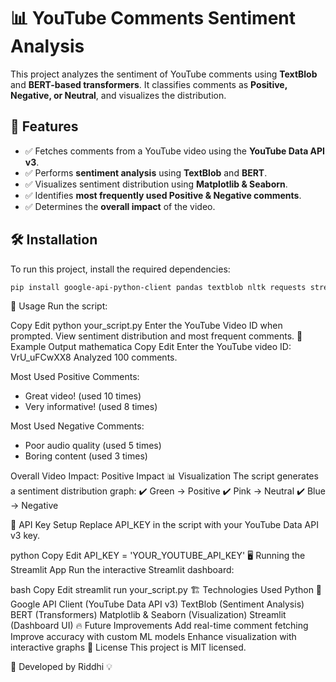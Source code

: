 # 📊 YouTube Comments Sentiment Analysis

This project analyzes the sentiment of YouTube comments using **TextBlob** and **BERT-based transformers**. It classifies comments as **Positive, Negative, or Neutral**, and visualizes the distribution.

## 🚀 Features
- ✅ Fetches comments from a YouTube video using the **YouTube Data API v3**.
- ✅ Performs **sentiment analysis** using **TextBlob** and **BERT**.
- ✅ Visualizes sentiment distribution using **Matplotlib & Seaborn**.
- ✅ Identifies **most frequently used Positive & Negative comments**.
- ✅ Determines the **overall impact** of the video.

## 🛠️ Installation

To run this project, install the required dependencies:

```bash
pip install google-api-python-client pandas textblob nltk requests streamlit pyngrok transformers
```
📝 Usage
Run the script:

Copy
Edit
python your_script.py
Enter the YouTube Video ID when prompted.
View sentiment distribution and most frequent comments.
📌 Example Output
mathematica
Copy
Edit
Enter the YouTube video ID: VrU_uFCwXX8
Analyzed 100 comments.

Most Used Positive Comments:
- Great video! (used 10 times)
- Very informative! (used 8 times)

Most Used Negative Comments:
- Poor audio quality (used 5 times)
- Boring content (used 3 times)

Overall Video Impact: Positive Impact
📊 Visualization
The script generates a sentiment distribution graph:
✔️ Green → Positive
✔️ Pink → Neutral
✔️ Blue → Negative

🔑 API Key Setup
Replace API_KEY in the script with your YouTube Data API v3 key.

python
Copy
Edit
API_KEY = 'YOUR_YOUTUBE_API_KEY'
🖥️ Running the Streamlit App
Run the interactive Streamlit dashboard:

bash
Copy
Edit
streamlit run your_script.py
🏗️ Technologies Used
Python 🐍
Google API Client (YouTube Data API v3)
TextBlob (Sentiment Analysis)
BERT (Transformers)
Matplotlib & Seaborn (Visualization)
Streamlit (Dashboard UI)
🔥 Future Improvements
 Add real-time comment fetching
 Improve accuracy with custom ML models
 Enhance visualization with interactive graphs
📜 License
This project is MIT licensed.

🎯 Developed by Riddhi 💡
